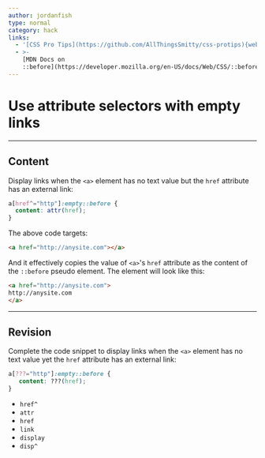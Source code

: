 ```yaml
---
author: jordanfish
type: normal
category: hack
links:
  - '[CSS Pro Tips](https://github.com/AllThingsSmitty/css-protips){website}'
  - >-
    [MDN Docs on
    ::before](https://developer.mozilla.org/en-US/docs/Web/CSS/::before){documentation}
---
```


# Use attribute selectors with empty links


---

## Content

Display links when the `<a>` element has no text value but the `href` attribute has an external link:

```css
a[href^="http"]:empty::before {
  content: attr(href);
}
```

The above code targets:

```html
<a href="http://anysite.com"></a>
```

And it effectively copies the value of `<a>`'s `href` attribute as the content of the `::before` pseudo element. The element will look like this:

```html
<a href="http://anysite.com">
http://anysite.com
</a>
```


---

## Revision

Complete the code snippet to display links when the `<a>` element has no text value yet the `href` attribute has an external link:

```css
a[???="http"]:empty::before {
   content: ???(href);
}
```

* `href^`
* `attr`
* `href`
* `link`
* `display`
* `disp^`
